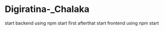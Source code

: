 # Digiratina-_Chalaka
start backend using npm start first 
afterthat start frontend using npm start
